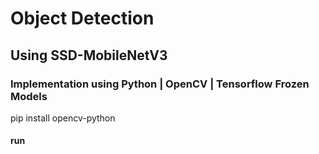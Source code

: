 # Object Detection 
## Using SSD-MobileNetV3
### Implementation using Python | OpenCV | Tensorflow Frozen Models

pip install opencv-python

#### run
